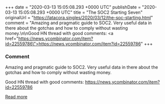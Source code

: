 
+++
date = "2020-03-13 15:05:08.293 +0000 UTC"
publishDate = "2020-03-13 15:05:08.293 +0000 UTC"
title = "The SOC2 Starting Seven"
originalUrl = "https://latacora.singles/2020/03/12/the-soc-starting.html"
comment = "Amazing and pragmatic guide to SOC2. Very useful data in there about the gotchas and how to comply without wasting money.\n\nGood HN thread with good comments: <a href=\"https://news.ycombinator.com/item?id=22559786\">https://news.ycombinator.com/item?id=22559786</a>"
+++

### Comment

Amazing and pragmatic guide to SOC2. Very useful data in there about the gotchas and how to comply without wasting money.

Good HN thread with good comments: <a href="https://news.ycombinator.com/item?id=22559786">https://news.ycombinator.com/item?id=22559786</a>

[Read more](https://latacora.singles/2020/03/12/the-soc-starting.html)
